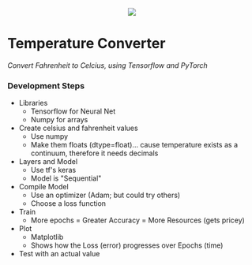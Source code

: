 <p align="center">
  <a href="https://skillicons.dev">
    <img src="https://skillicons.dev/icons?i=python,pytorch,tensorflow,docker" />
  </a>
</p>

# Temperature Converter

_Convert Fahrenheit to Celcius, using Tensorflow and PyTorch_

### Development Steps 

- Libraries
    - Tensorflow for Neural Net
    - Numpy for arrays
- Create celsius and fahrenheit values
    - Use numpy
    - Make them floats (dtype=float)... cause temperature exists as a continuum, therefore it needs decimals
- Layers and Model
    - Use tf's keras
    - Model is "Sequential"
- Compile Model
    - Use an optimizer (Adam; but could try others)
    - Choose a loss function
- Train
    - More epochs = Greater Accuracy = More Resources (gets pricey)
- Plot
    - Matplotlib
    - Shows how the Loss (error) progresses over Epochs (time)
- Test with an actual value





<!-- ### Instructions
Clone this repo and run the Jupyter notebook with 

`source .venv/bin/activate` and on Windows `.venv\Scripts\activate`
Recreate this with Torch
-->
